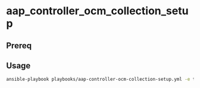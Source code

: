 # aap_controller_ocm_collection_setup

## Prereq

## Usage

```bash
ansible-playbook playbooks/aap-controller-ocm-collection-setup.yml -e tanant=playback
```

